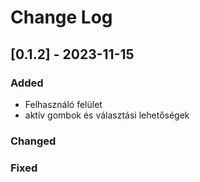 # Change Log


## [0.1.2] - 2023-11-15

### Added
- Felhasználó felület
- aktív gombok és választási lehetőségek

### Changed


### Fixed

